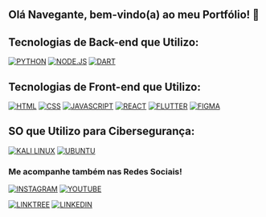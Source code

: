 ## Olá Navegante, bem-vindo(a) ao meu Portfólio! 👋

## Tecnologias de Back-end que Utilizo:
[![PYTHON](https://img.shields.io/badge/Python-14354C?style=for-the-badge&logo=python&logoColor=white
)](https://www.python.org/)
[![NODE.JS](https://img.shields.io/badge/Node.js-43853D?style=for-the-badge&logo=node.js&logoColor=white
)](https://nodejs.org/)
[![DART](https://img.shields.io/badge/Dart-0175C2?style=for-the-badge&logo=dart&logoColor=white
)](https://dart.dev/)

## Tecnologias de Front-end que Utilizo:
[![HTML](https://img.shields.io/badge/HTML5-E34F26?style=for-the-badge&logo=html5&logoColor=white
)](https://code.visualstudio.com/docs/languages/html)
[![CSS](https://img.shields.io/badge/CSS3-1572B6?style=for-the-badge&logo=css3&logoColor=white
)](https://code.visualstudio.com/docs/languages/css)
[![JAVASCRIPT](https://img.shields.io/badge/JavaScript-F7DF1E?style=for-the-badge&logo=javascript&logoColor=black
)](https://www.javascript.com/)
[![REACT](https://img.shields.io/badge/React_Native-20232A?style=for-the-badge&logo=react&logoColor=61DAFB
)](https://react.dev/)
[![FLUTTER](https://img.shields.io/badge/Flutter-02569B?style=for-the-badge&logo=flutter&logoColor=white
)](https://flutter.dev/)
[![FIGMA](https://img.shields.io/badge/Figma-F24E1E?style=for-the-badge&logo=figma&logoColor=white
)](https://www.figma.com/)

## SO que Utilizo para Cibersegurança:

[![KALI LINUX](https://img.shields.io/badge/Kali_Linux-557C94?style=for-the-badge&logo=kali-linux&logoColor=white
)](https://www.kali.org/)
[![UBUNTU](https://img.shields.io/badge/Ubuntu-E95420?style=for-the-badge&logo=ubuntu&logoColor=white
)](https://ubuntu.com/)

### Me acompanhe também nas Redes Sociais!
[![INSTAGRAM](https://img.shields.io/badge/Instagram-E4405F?style=for-the-badge&logo=instagram&logoColor=white
)](https://www.instagram.com/juavilux)
[![YOUTUBE](https://img.shields.io/badge/YouTube-FF0000?style=for-the-badge&logo=youtube&logoColor=white
)](https://www.youtube.com/@juavi)

[![LINKTREE](https://img.shields.io/badge/linktree-39E09B?style=for-the-badge&logo=linktree&logoColor=white
)](https://linktr.ee/juavi)
[![LINKEDIN](https://img.shields.io/badge/LinkedIn-0077B5?style=for-the-badge&logo=linkedin&logoColor=white
)](https://www.linkedin.com/in/juavi/)

